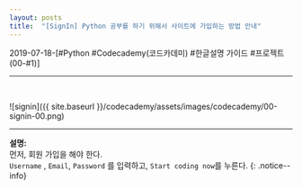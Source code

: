 ```yaml
---
layout: posts
title:  "[SignIn] Python 공부를 하기 위해서 사이트에 가입하는 방법 안내"
---
```




2019-07-18-[#Python #Codecademy(코드카데미) #한글설명 가이드 #프로젝트 (00-#1)]

<hr/>
<br/>   

![signin]({{ site.baseurl }}/codecademy/assets/images/codecademy/00-signin-00.png)
<hr/>    

**설명:**     
먼저, 회원 가입을 해야 한다.    
`Username` , `Email`, `Password` 를 입력하고, `Start coding now`를 누른다. 
{: .notice--info}
